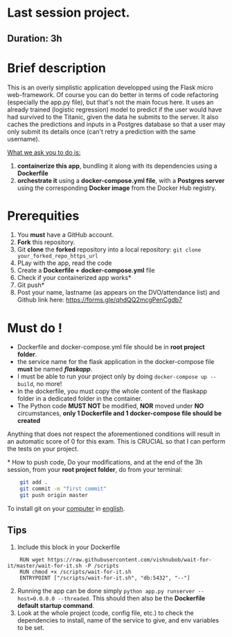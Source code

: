 # Last session project.
## Duration: 3h

# Brief description

This is an overly simplistic application developped using the Flask micro web-framework. 
Of course you can do better in terms of code refactoring (especially the app.py file), but that's not the main focus here. 
It uses an already trained (logistic regression) model to predict if the user would have had survived to the Titanic, given the data he submits to the server.
It also caches the predictions and inputs in a Postgres database so that a user may only submit its details once (can't retry a prediction with the same username).

<u>What we ask you to do is:</u>
1. **containerize this app**, bundling it along with its dependencies using a **Dockerfile** 
2. **orchestrate it** using a **docker-compose.yml file**, with a **Postgres server** using the corresponding **Docker image** from the Docker Hub registry.

# Prerequities

1. You **must** have a GitHub account.
2. **Fork** this repository.
3. Git **clone** the **forked** repository into a local repository: `git clone your_forked_repo_https_url`
4. PLay with the app, read the code
5. Create a **Dockerfile + docker-compose.yml** file
6. Check if your containerized app works\*
7. Git push\*
8. Post your name, lastname (as appears on the DVO/attendance list) and Github link here: https://forms.gle/qhdQQ2mcgPenCgdb7

# Must do !
- Dockerfile and docker-compose.yml file should be in **root project folder**.
- the service name for the flask application in the docker-compose file **must** be named ***flaskapp***.
- I must be able to run your project only by doing `docker-compose up --build`, no more!
- In the dockerfile, you must copy the whole content of the flaskapp folder in a dedicated folder in the container.
- The Python code **MUST NOT** be modified, **NOR** moved under **NO** circumstances, **only 1 Dockerfile and 1 docker-compose file should be created**

Anything that does not respect the aforementioned conditions will result in an automatic score of 0 for this exam. This is CRUCIAL so that I can perform the tests on your project.

\* How to push code,
Do your modifications, and at the end of the 3h session, from your **root project folder**, do from your terminal:
```sh
	git add .
	git commit -m "first commit"
	git push origin master
```

To install git on your [computer](https://git-scm.com/book/fr/v2/Démarrage-rapide-Installation-de-Git)
in [english](https://git-scm.com/book/en/v2/Getting-Started-Installing-Git).

## Tips

1. Include this block in your Dockerfile
```
	RUN wget https://raw.githubusercontent.com/vishnubob/wait-for-it/master/wait-for-it.sh -P /scripts
	RUN chmod +x /scripts/wait-for-it.sh
	ENTRYPOINT ["/scripts/wait-for-it.sh", "db:5432", "--"]
```
2. Running the app can be done simply `python app.py runserver --host=0.0.0.0 --threaded`. This should then also be the **Dockerfile default startup command**.
3. Look at the whole project (code, config file, etc.) to check the dependencies to install, name of the service to give, and env variables to be set.